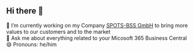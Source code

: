 ## Hi there 👋

🔭 I’m currently working on my Company [SPOTS-BSS GmbH](https://spots-bss.com) to bring more values to our customers and to the market <br>
💬 Ask me about everything related to your Micosoft 365 Business Central <br>
😄 Pronouns: he/him <br>

<!--
**sbr1nkmann/sbr1nkmann** is a ✨ _special_ ✨ repository because its `README.md` (this file) appears on your GitHub profile.

Here are some ideas to get you started:

- 🔭 I’m currently working on ...
- 🌱 I’m currently learning ...
- 👯 I’m looking to collaborate on ...
- 🤔 I’m looking for help with ...
- 💬 Ask me about ...
- 📫 How to reach me: ...
- 😄 Pronouns: ...
- ⚡ Fun fact: ...
-->
